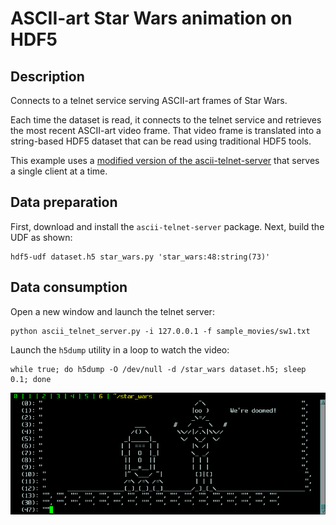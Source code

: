 # ASCII-art Star Wars animation on HDF5

## Description

Connects to a telnet service serving ASCII-art frames of Star Wars.

Each time the dataset is read, it connects to the telnet service and
retrieves the most recent ASCII-art video frame. That video frame is
translated into a string-based HDF5 dataset that can be read using
traditional HDF5 tools.

This example uses a [modified version of the ascii-telnet-server](
https://github.com/lucasvr/ascii-telnet-server) that serves a single
client at a time.

## Data preparation

First, download and install the `ascii-telnet-server` package. Next,
build the UDF as shown:

```
hdf5-udf dataset.h5 star_wars.py 'star_wars:48:string(73)'
```

## Data consumption

Open a new window and launch the telnet server:

```
python ascii_telnet_server.py -i 127.0.0.1 -f sample_movies/sw1.txt
```

Launch the `h5dump` utility in a loop to watch the video:

```
while true; do h5dump -O /dev/null -d /star_wars dataset.h5; sleep 0.1; done
```

![](screenshot.png)
